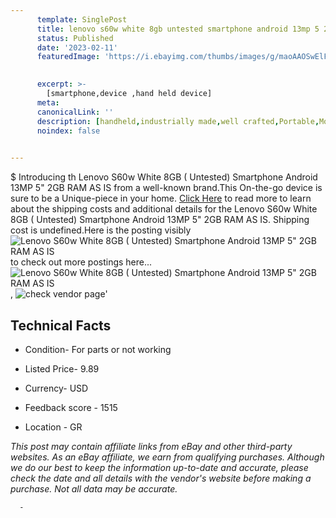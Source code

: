 ```yaml
---
      template: SinglePost
      title: lenovo s60w white 8gb untested smartphone android 13mp 5 2gb ram as is
      status: Published
      date: '2023-02-11'
      featuredImage: 'https://i.ebayimg.com/thumbs/images/g/maoAAOSwElFi0N5g/s-l225.jpg'
       

      excerpt: >-
        [smartphone,device ,hand held device]
      meta:
      canonicalLink: ''
      description: [handheld,industrially made,well crafted,Portable,Mobile,Compact,Convenient,Lightweight,Maneuverable,Man-portable,Miniature,Carriable,Hand-held,Light,Holdable,Transportable,Mobile device,Pocket-sized,On-the-go,Wireless,Cordless,Compact size,Convenient size, smartphone,device ,hand held device]
      noindex: false
      

---
```

$
      Introducing th Lenovo S60w White 8GB ( Untested) Smartphone Android 13MP 5" 2GB RAM AS IS from a well-known brand.This On-the-go device  is sure to be a Unique-piece in your home. [Click Here](https://www.ebay.com/itm/225374328977?hash=item34795b5891%3Ag%3AmaoAAOSwElFi0N5g&mkevt=1&mkcid=1&mkrid=711-53200-19255-0&campid=%253CePNCampaignId%253E&customid=%253CreferenceId%253E&toolid=10049) to read more to learn about the shipping costs and additional details for the Lenovo S60w White 8GB ( Untested) Smartphone Android 13MP 5" 2GB RAM AS IS. Shipping cost is undefined.Here is the posting visibly ![Lenovo S60w White 8GB ( Untested) Smartphone Android 13MP 5" 2GB RAM AS IS](https://i.ebayimg.com/thumbs/images/g/maoAAOSwElFi0N5g/s-l225.jpg) to check out more postings here... ![Lenovo S60w White 8GB ( Untested) Smartphone Android 13MP 5" 2GB RAM AS IS](https://i.ebayimg.com/images/g/maoAAOSwElFi0N5g/s-l1600.jpg), ![check vendor page](https://origin-galleryplus.ebayimg.com/ws/web/225374328977_2_0_1/225x225.jpg,https://origin-galleryplus.ebayimg.com/ws/web/225374328977_3_0_1/225x225.jpg,https://origin-galleryplus.ebayimg.com/ws/web/225374328977_4_0_1/225x225.jpg,https://origin-galleryplus.ebayimg.com/ws/web/225374328977_5_0_1/225x225.jpg,https://origin-galleryplus.ebayimg.com/ws/web/225374328977_6_0_1/225x225.jpg,https://origin-galleryplus.ebayimg.com/ws/web/225374328977_7_0_1/225x225.jpg,https://origin-galleryplus.ebayimg.com/ws/web/225374328977_8_0_1/225x225.jpg,https://origin-galleryplus.ebayimg.com/ws/web/225374328977_9_0_1/225x225.jpg,https://origin-galleryplus.ebayimg.com/ws/web/225374328977_10_0_1/225x225.jpg,https://origin-galleryplus.ebayimg.com/ws/web/225374328977_11_0_1/225x225.jpg,https://origin-galleryplus.ebayimg.com/ws/web/225374328977_12_0_1/225x225.jpg)'

      

 ## Technical Facts 



     
      

 - Condition- For parts or not working 


      

 - Listed Price- 9.89 


      

 - Currency- USD 


      

 - Feedback score - 1515 


      

 - Location - GR 


      
      

 *_This post may contain affiliate links from eBay and other third-party websites. As an eBay affiliate, we earn from qualifying purchases. Although we do our best to keep the information up-to-date and accurate, please check the date and all details with the vendor's website before making a purchase. Not all data may be accurate._*




      -
